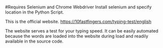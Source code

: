 #Requires Selenium and Chrome Webdriver
Install selenium and specify location in the Python Script.

This is the official website.
https://10fastfingers.com/typing-test/english

The website serves a test for your typing speed. It can be easily automated because the words are loaded into the website during load and readily available in the source code.
